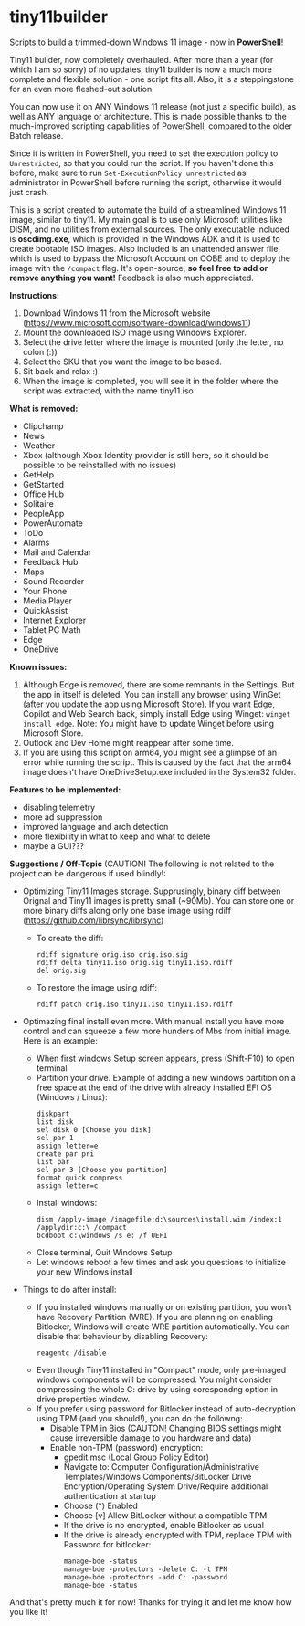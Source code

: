# tiny11builder

Scripts to build a trimmed-down Windows 11 image - now in **PowerShell**!

Tiny11 builder, now completely overhauled.
After more than a year (for which I am so sorry) of no updates, tiny11 builder is now a much more complete and flexible solution - one script fits all. Also, it is a steppingstone for an even more fleshed-out solution.

You can now use it on ANY Windows 11 release (not just a specific build), as well as ANY language or architecture.
This is made possible thanks to the much-improved scripting capabilities of PowerShell, compared to the older Batch release.

Since it is written in PowerShell, you need to set the execution policy to  `Unrestricted`, so that you could run the script.
If you haven't done this before, make sure to run `Set-ExecutionPolicy unrestricted` as administrator in PowerShell before running the script, otherwise it would just crash.

This is a script created to automate the build of a streamlined Windows 11 image, similar to tiny11.
My main goal is to use only Microsoft utilities like DISM, and no utilities from external sources. The only executable included is **oscdimg.exe**, which is provided in the Windows ADK and it is used to create bootable ISO images. 
Also included is an unattended answer file, which is used to bypass the Microsoft Account on OOBE and to deploy the image with the `/compact` flag.
It's open-source, **so feel free to add or remove anything you want!** Feedback is also much appreciated.

**Instructions:**
  1. Download Windows 11 from the Microsoft website (<https://www.microsoft.com/software-download/windows11>)
  2. Mount the downloaded ISO image using Windows Explorer.
  3. Select the drive letter where the image is mounted (only the letter, no colon (:))
  4. Select the SKU that you want the image to be based.
  5. Sit back and relax :)
  6. When the image is completed, you will see it in the folder where the script was extracted, with the name tiny11.iso

**What is removed:**
  - Clipchamp
  - News
  - Weather
  - Xbox (although Xbox Identity provider is still here, so it should be possible to be reinstalled with no issues)
  - GetHelp
  - GetStarted
  - Office Hub
  - Solitaire
  - PeopleApp
  - PowerAutomate
  - ToDo
  - Alarms
  - Mail and Calendar
  - Feedback Hub
  - Maps
  - Sound Recorder
  - Your Phone
  - Media Player
  - QuickAssist
  - Internet Explorer
  - Tablet PC Math
  - Edge
  - OneDrive

**Known issues:**
  1. Although Edge is removed, there are some remnants in the Settings. But the app in itself is deleted. You can install any browser using WinGet (after you update the app using Microsoft Store). If you want Edge, Copilot and Web Search back, simply install Edge using Winget: `winget install edge`. Note: You might have to update Winget before using Microsoft Store.
  2. Outlook and Dev Home might reappear after some time.
  3. If you are using this script on arm64, you might see a glimpse of an error while running the script. This is caused by the fact that the arm64 image doesn't have OneDriveSetup.exe included in the System32 folder.

**Features to be implemented:**
  - disabling telemetry
  - more ad suppression
  - improved language and arch detection
  - more flexibility in what to keep and what to delete
  - maybe a GUI???

**Suggestions / Off-Topic** (CAUTION! The following is not related to the project can be dangerous if used blindly!:
  - Optimizing Tiny11 Images storage. Supprusingly, binary diff between Orignal and Tiny11 images is pretty small (~90Mb).
    You can store one or more binary diffs along only one base image using rdiff (<https://github.com/librsync/librsync>)
    - To create the diff:
      ```
      rdiff signature orig.iso orig.iso.sig
      rdiff delta tiny11.iso orig.sig tiny11.iso.rdiff
      del orig.sig
      ```
    - To restore the image using rdiff:
      ```
      rdiff patch orig.iso tiny11.iso tiny11.iso.rdiff
      ```

  - Optimazing final install even more. With manual install you have more control and can squeeze a few more hunders of Mbs from initial image. Here is an example:
      - When first windows Setup screen appears, press (Shift-F10) to open terminal
      - Partition your drive. Example of adding a new windows partition on a free space at the end of the drive
        with already installed EFI OS (Windows / Linux):
          ```
          diskpart
          list disk
          sel disk 0 [Choose you disk]
          sel par 1
          assign letter=e
          create par pri
          list par
          sel par 3 [Choose you partition]
          format quick compress
          assign letter=c
          ```
      - Install windows:
          ```
          dism /apply-image /imagefile:d:\sources\install.wim /index:1 /applydir:c:\ /compact
          bcdboot c:\windows /s e: /f UEFI
          ```
      - Close terminal, Quit Windows Setup
      - Let windows reboot a few times and ask you questions to initialize your new Windows install

  - Things to do after install:
    - If you installed windows manually or on existing partition, you won't have Recovery Partition (WRE). If you are planning on enabling Bitlocker, Windows will create WRE partition automatically. You can disable that behaviour by disabling Recovery:
      ```
      reagentc /disable
      ```
    - Even though Tiny11 installed in "Compact" mode, only pre-imaged windows components will be compressed. You might consider compressing the whole C: drive by using corespondng option in drive properties window.
    - If you prefer using password for Bitlocker instead of auto-decryption using TPM (and you should!), you can do the followng:
      - Disable TPM in Bios (CAUTON! Changing BIOS settings might cause irreversible damage to you hardware and data)
      - Enable non-TPM (password) encryption:
        - gpedit.msc (Local Group Policy Editor)
        - Navigate to: Computer Configuration/Administrative Templates/Windows Components/BitLocker Drive Encryption/Operating System Drive/Require additional authentication at startup
        - Choose (*) Enabled
        - Choose [v] Allow BitLocker without a compatible TPM
        - If the drive is no encrypted, enable Bitlocker as usual
        - If the drive is already encrypted with TPM, replace TPM with Password for bitlocker:
          ```
          manage-bde -status
          manage-bde -protectors -delete C: -t TPM
          manage-bde -protectors -add C: -password
          manage-bde -status
          ```
 
And that's pretty much it for now!
Thanks for trying it and let me know how you like it!


